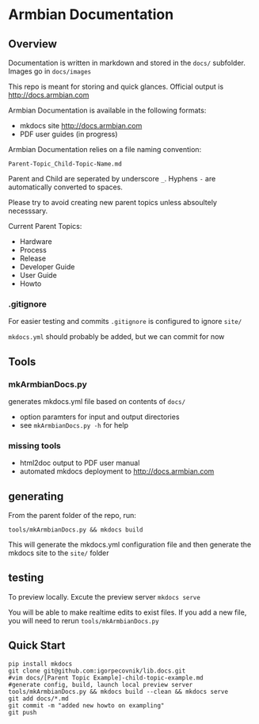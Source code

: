 # Armbian Documentation #

## Overview ##

Documentation is written in markdown and stored in the `docs/` subfolder.  Images go in `docs/images`

This repo is meant for storing and quick glances.  Official output is http://docs.armbian.com

Armbian Documentation is available in the following formats:
* mkdocs site http://docs.armbian.com
* PDF user guides \(in progress\)

Armbian Documentation relies on a file naming convention:

`Parent-Topic_Child-Topic-Name.md`

Parent and Child are seperated by underscore `_`.  Hyphens `-` are automatically converted to spaces.

Please try to avoid creating new parent topics unless absoultely necesssary.

Current Parent Topics:

* Hardware
* Process
* Release
* Developer Guide
* User Guide
* Howto

### .gitignore ###
For easier testing and commits `.gitignore` is configured to ignore `site/`

`mkdocs.yml` should probably be added, but we can commit for now

## Tools ##

### mkArmbianDocs.py ###
generates mkdocs.yml file based on contents of `docs/`

* option paramters for input and output directories
* see `mkArmbianDocs.py -h` for help

### missing tools ###
* html2doc output to PDF user manual
* automated mkdocs deployment to http://docs.armbian.com

## generating ##
From the parent folder of the repo, run:

`tools/mkArmbianDocs.py && mkdocs build`

This will generate the mkdocs.yml configuration file and then generate the mkdocs site to the `site/` folder

## testing ##
To preview locally. Excute the preview server `mkdocs serve`

You will be able to make realtime edits to exist files.  If you add a new file, you will need to rerun `tools/mkArmbianDocs.py`
## Quick Start ##

```
pip install mkdocs
git clone git@github.com:igorpecovnik/lib.docs.git
#vim docs/[Parent Topic Example]-child-topic-example.md
#generate config, build, launch local preview server
tools/mkArmbianDocs.py && mkdocs build --clean && mkdocs serve
git add docs/*.md
git commit -m "added new howto on exampling"
git push
```
